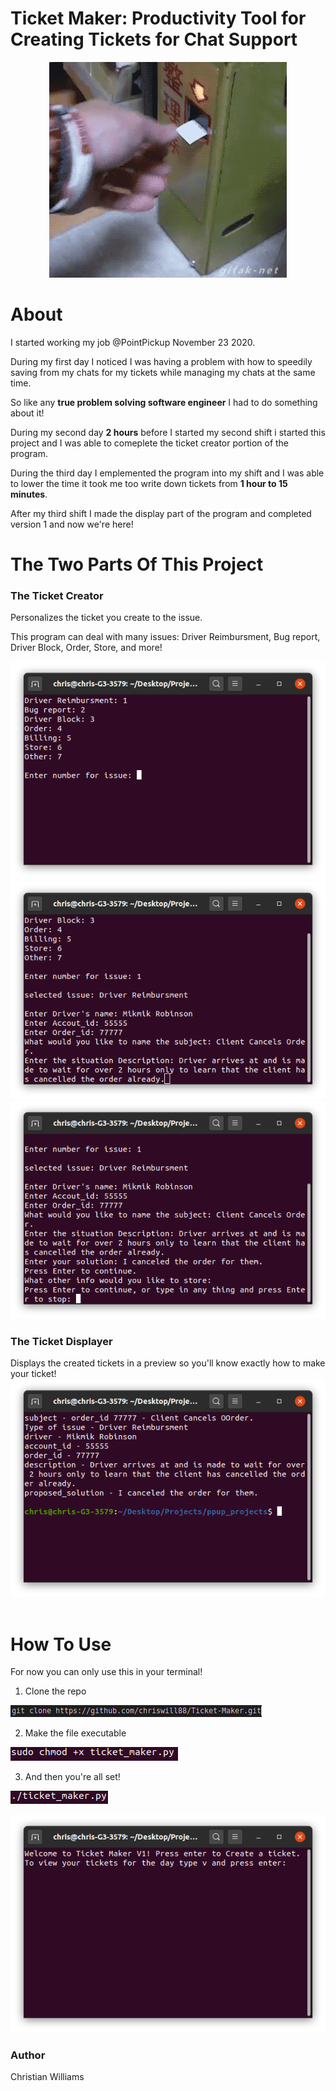 # Ticket Maker: Productivity Tool for Creating Tickets for Chat Support
<!-- ![ticket](photos/ticket.gif) -->
<p align="center">
    <img src="photos/ticket.gif">
</p>

# About

I started working my job @PointPickup November 23 2020.

During my first day I noticed I was having a problem with how to speedily saving from my chats for my tickets while managing my chats at the same time.

So like any **true problem solving software engineer** I had to do something about it!

During my second day **2 hours** before I started my second shift i started this project and I was able to comeplete the ticket creator portion of the program.

During the third day I emplemented the program into my shift and I was able to lower the time it took me too write down tickets from **1 hour to 15 minutes**.

After my third shift I made the display part of the program and completed version 1 and now we're here!
&nbsp;
&nbsp;

# The Two Parts Of This Project

### The Ticket Creator

Personalizes the ticket you create to the issue.

This program can deal with many issues: 
Driver Reimbursment, Bug report, Driver Block, Order, Store, and more!


![issues](photos/issues.png)
![questions1](photos/questions1.png)
![questions2](photos/questions2.png)

### The Ticket Displayer

Displays the created tickets in a preview so you'll know exactly how to make your ticket!
![Display](photos/Display.png)
&nbsp;
&nbsp;

# How To Use

For now you can only use this in your terminal!

1. Clone the repo

![Clone](photos/gitclone.png)


2. Make the file executable

![executable](photos/executable.png)

3. And then you're all set!

![execute](photos/execute.png)

![welcome](photos/welcome-screen.png)

### Author
Christian Williams